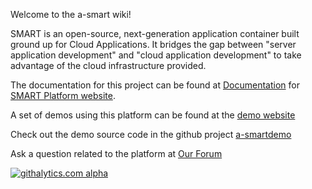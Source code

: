 Welcome to the a-smart wiki!

SMART is an open-source, next-generation application container built ground up for Cloud Applications. It bridges the gap between "server application development" and "cloud application development" to take advantage of the cloud infrastructure provided.

The documentation for this project can be found at [Documentation](http://developer.smart-platform.com) for [SMART Platform website](http://www.smart-platform.com).

A set of demos using this platform can be found at the [demo website](http://demo.smart-platform.com)

Check out the demo source code in the github project [a-smartdemo](http://github.com/smartplatf/a-smartdemo)

Ask a question related to the platform at [Our Forum](https://groups.google.com/forum/#!forum/smart-platform)

[![githalytics.com alpha](https://cruel-carlota.pagodabox.com/de31a32ac0ab7f3e8daaae82f6623c6a "githalytics.com")](http://githalytics.com/smartplatf/a-smart)
